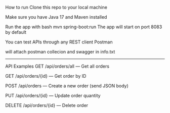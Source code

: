 How to run
Clone this repo to your local machine

Make sure you have Java 17 and Maven installed

Run the app with bash
mvn spring-boot:run
The app will start on port 8083 by default

You can test APIs through any REST client Postman

will attach postman collecion and swagger in info.txt

----------------------------------------------------------

API Examples
GET /api/orders/all — Get all orders

GET /api/orders/{id} — Get order by ID

POST /api/orders — Create a new order (send JSON body)

PUT /api/orders/{id} — Update order quantity

DELETE /api/orders/{id} — Delete order
